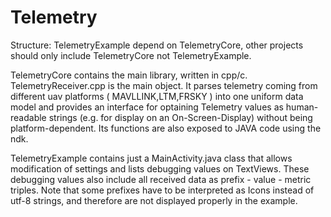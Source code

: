 # Telemetry

Structure:
TelemetryExample depend on TelemetryCore, other projects should only include TelemetryCore not TelemetryExample.

TelemetryCore contains the main library, written in cpp/c. TelemetryReceiver.cpp is the main object.
It parses telemetry coming from different uav platforms ( MAVLLINK,LTM,FRSKY ) into one uniform data model and provides an interface
for optaining Telemetry values as human-readable strings (e.g. for display on an On-Screen-Display) without being platform-dependent.
Its functions are also exposed to JAVA code using the ndk. 

TelemetryExample contains just a MainActivity.java class that allows modification of settings and lists debugging values on TextViews.
These debugging values also include all received data as prefix - value - metric triples. Note that some prefixes have to be interpreted
as Icons instead of utf-8 strings, and therefore are not displayed properly in the example.
